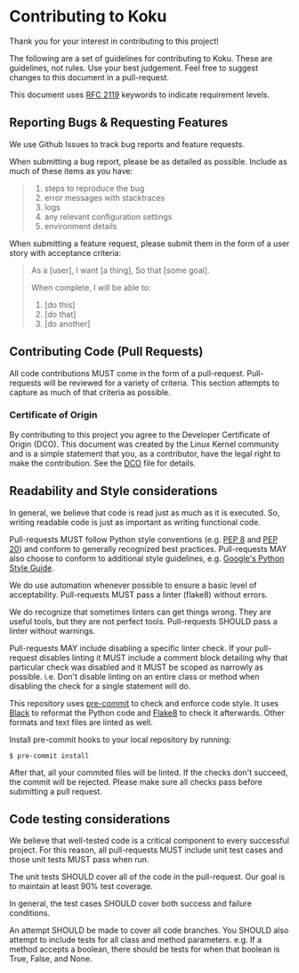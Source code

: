 # Contributing to Koku

Thank you for your interest in contributing to this project!

The following are a set of guidelines for contributing to Koku. These are guidelines, not rules. Use your best judgement. Feel free to suggest changes to this document in a pull-request.

This document uses [RFC 2119](https://www.ietf.org/rfc/rfc2119.txt/) keywords to indicate requirement levels.

## Reporting Bugs & Requesting Features

We use Github Issues to track bug reports and feature requests.

When submitting a bug report, please be as detailed as possible. Include as much of these items as you have:

> 1.  steps to reproduce the bug
> 2.  error messages with stacktraces
> 3.  logs
> 4.  any relevant configuration settings
> 5.  environment details

When submitting a feature request, please submit them in the form of a user story with acceptance criteria:

> As a \[user\], I want \[a thing\], So that \[some goal\].
>
> When complete, I will be able to:
>
> 1.  \[do this\]
> 2.  \[do that\]
> 3.  \[do another\]

## Contributing Code (Pull Requests)

All code contributions MUST come in the form of a pull-request. Pull-requests will be reviewed for a variety of criteria. This section attempts to capture as much of that criteria as possible.

### Certificate of Origin

By contributing to this project you agree to the Developer Certificate of Origin (DCO). This document was created by the Linux Kernel community and is a simple statement that you, as a contributor, have the legal right to make the contribution. See the [DCO](DCO) file for details.

## Readability and Style considerations

In general, we believe that code is read just as much as it is executed. So, writing readable code is just as important as writing functional code.

Pull-requests MUST follow Python style conventions (e.g. [PEP 8](https://peps.python.org/pep-0008/) and [PEP 20](https://www.python.org/dev/peps/pep-0020/)) and conform to generally recognized best practices. Pull-requests MAY also choose to conform to additional style guidelines, e.g. [Google's Python Style Guide](https://google.github.io/styleguide/pyguide.html).

We do use automation whenever possible to ensure a basic level of acceptability. Pull-requests MUST pass a linter (flake8) without errors.

We do recognize that sometimes linters can get things wrong. They are useful tools, but they are not perfect tools. Pull-requests SHOULD pass a linter without warnings.

Pull-requests MAY include disabling a specific linter check. If your pull-request disables linting it MUST include a comment block detailing why that particular check was disabled and it MUST be scoped as narrowly as possible. i.e. Don\'t disable linting on an entire class or method when disabling the check for a single statement will do.

This repository uses [pre-commit](https://pre-commit.com/) to check and enforce code style. It uses [Black](https://github.com/psf/black/) to reformat the Python code and [Flake8](http://flake8.pycqa.org/) to check it afterwards. Other formats and text files are linted as well.

Install pre-commit hooks to your local repository by running:

    $ pre-commit install

After that, all your commited files will be linted. If the checks don't succeed, the commit will be rejected. Please make sure all checks pass before submitting a pull request.

## Code testing considerations

We believe that well-tested code is a critical component to every successful project. For this reason, all pull-requests MUST include unit test cases and those unit tests MUST pass when run.

The unit tests SHOULD cover all of the code in the pull-request. Our goal is to maintain at least 90% test coverage.

In general, the test cases SHOULD cover both success and failure conditions.

An attempt SHOULD be made to cover all code branches. You SHOULD also attempt to include tests for all class and method parameters. e.g. If a method accepts a boolean, there should be tests for when that boolean is True, False, and None.
